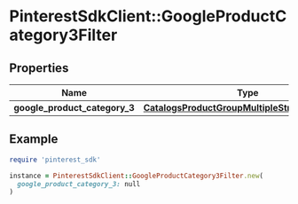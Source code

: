 # PinterestSdkClient::GoogleProductCategory3Filter

## Properties

| Name | Type | Description | Notes |
| ---- | ---- | ----------- | ----- |
| **google_product_category_3** | [**CatalogsProductGroupMultipleStringListCriteria**](.md) |  |  |

## Example

```ruby
require 'pinterest_sdk'

instance = PinterestSdkClient::GoogleProductCategory3Filter.new(
  google_product_category_3: null
)
```

